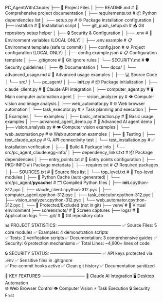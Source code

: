 PC_AgentWithClaude/
├── 📁 Project Files
│   ├── README.md                    # 📖 Comprehensive project documentation
│   ├── requirements.txt             # 📦 Python dependencies list
│   ├── setup.py                     # ⚙️ Package installation configuration
│   ├── install.sh                   # 🔧 Installation script
│   └── git_push_setup.sh           # 📤 Git repository setup helper
│
├── 🔒 Security & Configuration
│   ├── .env                         # 🔑 Environment variables (LOCAL ONLY)
│   ├── .env.example                 # 📋 Environment template (safe to commit)
│   ├── config.json                  # ⚙️ Project configuration (LOCAL ONLY)
│   ├── config.example.json          # 📋 Configuration template
│   ├── .gitignore                   # 🚫 Git ignore rules
│   └── SECURITY.md                  # 🛡️ Security guidelines
│
├── 📚 Documentation
│   └── docs/
│       └── advanced_usage.md        # 📖 Advanced usage examples
│
├── 💻 Source Code
│   └── src/
│       └── pc_agent/
│           ├── __init__.py          # 📦 Package initialization
│           ├── claude_client.py     # 🤖 Claude API integration
│           ├── computer_agent.py    # 🖥️ Main computer automation agent
│           ├── vision_analyzer.py   # 👁️ Computer vision and image analysis
│           ├── web_automator.py     # 🌐 Web browser automation
│           └── task_executor.py     # ⚡ Task planning and execution
│
├── 🎯 Examples
│   └── examples/
│       ├── basic_interaction.py     # 🔰 Basic usage examples
│       ├── advanced_agent_demo.py   # 🚀 Advanced AI agent demo
│       ├── vision_analysis.py       # 👁️ Computer vision examples
│       └── web_automation.py        # 🌐 Web automation examples
│
├── 🧪 Testing
│   ├── test_claude_api.py           # 🔍 API connectivity test
│   └── test_installation.py         # ✅ Installation verification
│
├── 🔧 Build & Package Info
│   └── src/pc_agent_claude.egg-info/
│       ├── dependency_links.txt     # 📦 Package dependencies
│       ├── entry_points.txt         # 🚪 Entry points configuration
│       ├── PKG-INFO                 # ℹ️ Package metadata
│       ├── requires.txt             # 📋 Required packages
│       ├── SOURCES.txt              # 📄 Source files list
│       └── top_level.txt            # 📂 Top-level modules
│
├── 🐍 Python Cache (auto-generated)
│   └── src/pc_agent/__pycache__/    # 🗂️ Compiled Python files
│       ├── __init__.cpython-312.pyc
│       ├── claude_client.cpython-312.pyc
│       ├── computer_agent.cpython-312.pyc
│       ├── task_executor.cpython-312.pyc
│       ├── vision_analyzer.cpython-312.pyc
│       └── web_automator.cpython-312.pyc
│
└── 🚫 Protected/Excluded (not in git)
    ├── venv/                        # 🐍 Virtual environment
    ├── screenshots/                 # 📸 Screen captures
    ├── logs/                        # 📝 Application logs
    └── .git/                        # 🔧 Git repository data

📊 PROJECT STATISTICS:
─────────────────────
✅ Source Files: 5 core modules
✅ Examples: 4 demonstration scripts  
✅ Tests: 2 verification scripts
✅ Documentation: 3 comprehensive guides
✅ Security: 6 protection mechanisms
✅ Total Lines: ~4,600+ lines of code

🔒 SECURITY STATUS:
─────────────────
✅ API keys protected via .env
✅ Sensitive files in .gitignore  
✅ Pre-commit hooks active
✅ Clean git history
✅ Documentation sanitized

🎯 KEY FEATURES:
──────────────
🤖 Claude AI Integration
🖥️ Desktop Automation  
🌐 Web Browser Control
👁️ Computer Vision
⚡ Task Execution
🔒 Security First